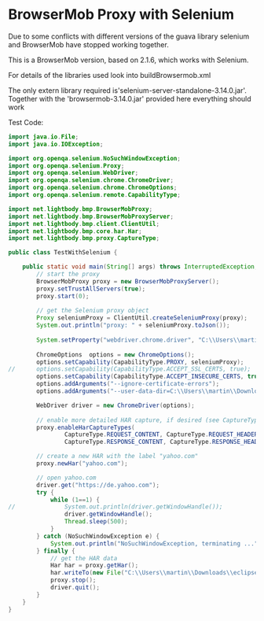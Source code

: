 # BrowserMob Proxy with Selenium

Due to some conflicts with different versions of the guava library selenium and BrowserMob have stopped working together.

This is a BrowserMob version, based on 2.1.6, which works with Selenium.

For details of the libraries used look into buildBrowsermob.xml

The only extern library required is'selenium-server-standalone-3.14.0.jar'. Together with the 'browsermob-3.14.0.jar' provided here everything should work


Test Code:
```java
import java.io.File;
import java.io.IOException;

import org.openqa.selenium.NoSuchWindowException;
import org.openqa.selenium.Proxy;
import org.openqa.selenium.WebDriver;
import org.openqa.selenium.chrome.ChromeDriver;
import org.openqa.selenium.chrome.ChromeOptions;
import org.openqa.selenium.remote.CapabilityType;

import net.lightbody.bmp.BrowserMobProxy;
import net.lightbody.bmp.BrowserMobProxyServer;
import net.lightbody.bmp.client.ClientUtil;
import net.lightbody.bmp.core.har.Har;
import net.lightbody.bmp.proxy.CaptureType;

public class TestWithSelenium {

	public static void main(String[] args) throws InterruptedException, IOException  {
		// start the proxy
	    BrowserMobProxy proxy = new BrowserMobProxyServer();
	    proxy.setTrustAllServers(true);
	    proxy.start(0);
	    
	    // get the Selenium proxy object
	    Proxy seleniumProxy = ClientUtil.createSeleniumProxy(proxy);
	    System.out.println("proxy: " + seleniumProxy.toJson());
	    
		System.setProperty("webdriver.chrome.driver", "C:\\Users\\martin\\git\\libraries\\selenium\\chromedriver.exe");
		
		ChromeOptions  options = new ChromeOptions();
	    options.setCapability(CapabilityType.PROXY, seleniumProxy);
//	    options.setCapability(CapabilityType.ACCEPT_SSL_CERTS, true);
	    options.setCapability(CapabilityType.ACCEPT_INSECURE_CERTS, true);
	    options.addArguments("--ignore-certificate-errors");
	    options.addArguments("--user-data-dir=C:\\Users\\martin\\Downloads\\chrome");

	    WebDriver driver = new ChromeDriver(options);
	    
	    // enable more detailed HAR capture, if desired (see CaptureType for the complete list)
	    proxy.enableHarCaptureTypes(
	    		CaptureType.REQUEST_CONTENT, CaptureType.REQUEST_HEADERS, CaptureType.REQUEST_BINARY_CONTENT,
	    		CaptureType.RESPONSE_CONTENT, CaptureType.RESPONSE_HEADERS, CaptureType.RESPONSE_BINARY_CONTENT);

	    // create a new HAR with the label "yahoo.com"
	    proxy.newHar("yahoo.com");

	    // open yahoo.com
	    driver.get("https://de.yahoo.com");
	    try {
	    	while (1==1) {
//	    		System.out.println(driver.getWindowHandle());
	    		driver.getWindowHandle();
	    		Thread.sleep(500);
	    	}
	    } catch (NoSuchWindowException e) {
	    	System.out.println("NoSuchWindowException, terminating ...");
	    } finally {
	    	// get the HAR data
	    	Har har = proxy.getHar();
	    	har.writeTo(new File("C:\\Users\\martin\\Downloads\\eclipse.har"));
	    	proxy.stop();
	    	driver.quit();
	    }
	}
}
```
